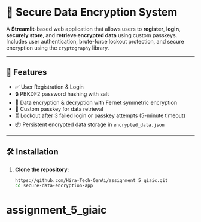 # 🔐 Secure Data Encryption System

A **Streamlit**-based web application that allows users to **register**, **login**, **securely store**, and **retrieve encrypted data** using custom passkeys. Includes user authentication, brute-force lockout protection, and secure encryption using the `cryptography` library.

---

## 🚀 Features

- ✅ User Registration & Login
- 🔒 PBKDF2 password hashing with salt
- 🔐 Data encryption & decryption with Fernet symmetric encryption
- 🔁 Custom passkey for data retrieval
- ⏳ Lockout after 3 failed login or passkey attempts (5-minute timeout)
- 📦 Persistent encrypted data storage in `encrypted_data.json`

---

## 🛠️ Installation

1. **Clone the repository:**
   ```bash
   https://github.com/Hira-Tech-GenAi/assignment_5_giaic.git
   cd secure-data-encryption-app
# assignment_5_giaic
